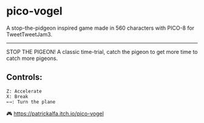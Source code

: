 # pico-vogel
A stop-the-pidgeon inspired game made in 560 characters with PICO-8 for TweetTweetJam3.

-------

STOP THE PIGEON!
A classic time-trial, catch the pigeon to get more time to catch more pigeons.

## Controls:
    Z: Accelerate
    X: Break
    ←→: Turn the plane
    
🎮 https://patrickalfa.itch.io/pico-vogel

